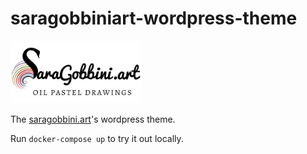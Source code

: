 # saragobbiniart-wordpress-theme

<img src="saragobbiniart-wordpress-theme/assets/images/logo.jpg" height="100">

The [saragobbini.art](saragobbini.art)'s wordpress theme.

Run `docker-compose up` to try it out locally.